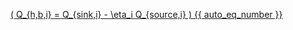 <!--Open in a New Window ver. & Equation No. Automation with span + macro -->
<a href="#"
   onclick="window.open(
     '/eco2_guide_center/1.%20ECO2%20Logic%20Guide/Equation_diagram.html',
     'popupWindow',
     'width=800,height=600,scrollbars=yes,resizable=yes'
   ); return false;"
   class="equation-link">
  \( Q_{h,b,i} = Q_{sink,i} - \eta_i Q_{source,i} \) {{ auto_eq_number }}
</a>

